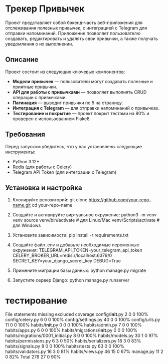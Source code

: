 # Трекер Привычек

Проект представляет собой бэкенд-часть веб-приложения для отслеживания полезных привычек, с интеграцией с Telegram для отправки напоминаний. Приложение позволяет пользователю создавать, редактировать и удалять свои привычки, а также получать уведомления о их выполнении.

## Описание

Проект состоит из следующих ключевых компонентов:
- **Модели привычек** — пользователи могут создавать полезные и приятные привычки.
- **API для работы с привычками** — позволяет выполнять CRUD операции с привычками.
- **Пагинация** — выводит привычки по 5 на страницу.
- **Интеграция с Telegram** — для отправки напоминаний о привычках.
- **Тестирование и покрытие** — проект покрыт тестами на 80% и проверен с использованием Flake8.

## Требования

Перед запуском убедитесь, что у вас установлены следующие инструменты:
- Python 3.12+
- Redis (для работы с Celery)
- Telegram API Token (для интеграции с Telegram)

## Установка и настройка

1. Клонируйте репозиторий:
git clone https://github.com/your-repo-name.git
cd your-repo-name

2. Создайте и активируйте виртуальное окружение:
python3 -m venv venv
source venv/bin/activate  # для Linux/Mac
venv\Scripts\activate     # для Windows

3. Установите зависимости:
pip install -r requirements.txt

4. Создайте файл .env и добавьте необходимые переменные окружения:
TELEGRAM_API_TOKEN=your_telegram_api_token
CELERY_BROKER_URL=redis://localhost:6379/0
SECRET_KEY=your_django_secret_key
DEBUG=True

5. Примените миграции базы данных:
python manage.py migrate

6. Запустите сервер Django:
python manage.py runserver

# тестирование

File	statements	missing	excluded	coverage
config/__init__.py	2	0	0	100%
config/celery.py	6	0	0	100%
config/settings.py	40	0	0	100%
config/urls.py	11	0	0	100%
habits/__init__.py	0	0	0	100%
habits/admin.py	7	0	0	100%
habits/apps.py	6	0	0	100%
habits/migrations/__init__.py	0	0	0	100%
habits/migrations/0001_initial.py	8	0	0	100%
habits/models.py	30	1	0	97%
habits/permissions.py	6	3	0	50%
habits/serializers.py	18	3	0	83%
habits/signals.py	8	0	0	100%
habits/tests.py	63	0	0	100%
habits/validators.py	16	3	0	81%
habits/views.py	46	15	0	67%
manage.py	11	2	0	82%
Total	278	27	0	90%
